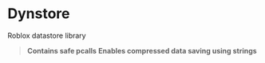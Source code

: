 # Dynstore
Roblox datastore library

> **Contains safe pcalls**
>  **Enables compressed data saving using strings**
